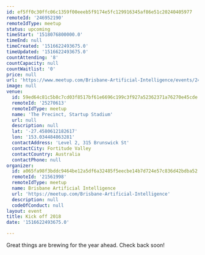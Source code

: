 ```yaml
---
id: ef5ff0c30ffc06c1359f00eeeb5f9174e5fc129916345af86e51c20240405977
remoteId: '246952190'
remoteIdType: meetup
status: upcoming
timeStart: '1518076800000.0'
timeEnd: null
timeCreated: '1516622493675.0'
timeUpdated: '1516622493675.0'
countAttending: '8'
countCapacity: null
countWaitlist: '0'
price: null
url: 'https://www.meetup.com/Brisbane-Artificial-Intelligence/events/246952190/'
image: null
venue:
  id: 59ed64c81c5b8c7cd03f8517bf61e6696c199c3f927a52362371a76270e45cde
  remoteId: '25270613'
  remoteIdType: meetup
  name: 'The Precinct, Startup Stadium'
  url: null
  description: null
  lat: '-27.4580612182617'
  lon: '153.034484863281'
  contactAddress: 'Level 2, 315 Brunswick St'
  contactCity: Fortitude Valley
  contactCountry: Australia
  contactPhone: null
organizer:
  id: a065fa98f3bddc9464be12a5df6a32485f5eecbe14b7d724e57c836d42bdba52
  remoteId: '21561998'
  remoteIdType: meetup
  name: Brisbane Artificial Intelligence
  url: 'https://meetup.com/Brisbane-Artificial-Intelligence'
  description: null
  codeOfConduct: null
layout: event
title: Kick off 2018
date: '1516622493675.0'

---
```

<p>Great things are brewing for the year ahead. Check back soon!</p> 
